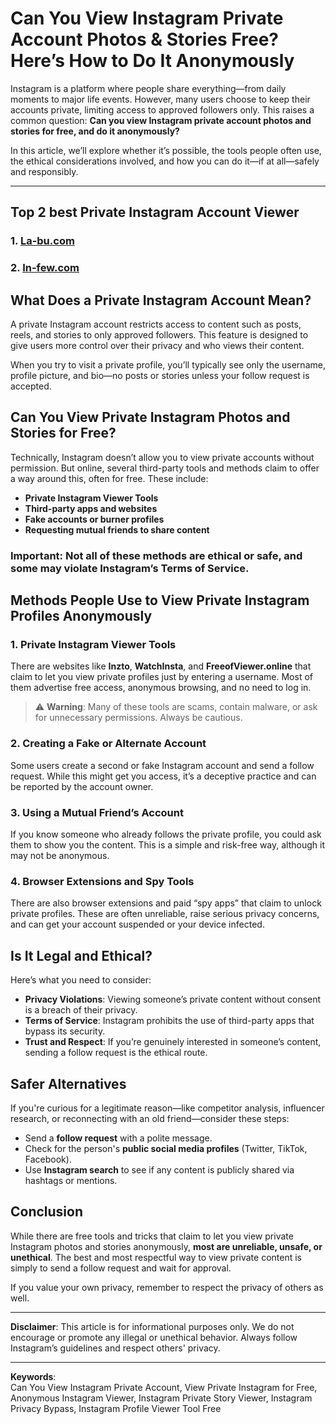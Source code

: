 # Can You View Instagram Private Account Photos & Stories Free? Here’s How to Do It Anonymously

Instagram is a platform where people share everything—from daily moments to major life events. However, many users choose to keep their accounts private, limiting access to approved followers only. This raises a common question: **Can you view Instagram private account photos and stories for free, and do it anonymously?**

In this article, we’ll explore whether it’s possible, the tools people often use, the ethical considerations involved, and how you can do it—if at all—safely and responsibly.

---
## Top 2 best Private Instagram Account Viewer

### 1. **[La-bu.com](https://la-bu.com/)**
### 2. **[In-few.com](https://in-few.com/)**

## What Does a Private Instagram Account Mean?

A private Instagram account restricts access to content such as posts, reels, and stories to only approved followers. This feature is designed to give users more control over their privacy and who views their content.

When you try to visit a private profile, you’ll typically see only the username, profile picture, and bio—no posts or stories unless your follow request is accepted.

## Can You View Private Instagram Photos and Stories for Free?

Technically, Instagram doesn’t allow you to view private accounts without permission. But online, several third-party tools and methods claim to offer a way around this, often for free. These include:

- **Private Instagram Viewer Tools**
- **Third-party apps and websites**
- **Fake accounts or burner profiles**
- **Requesting mutual friends to share content**

### Important: Not all of these methods are ethical or safe, and some may violate Instagram’s Terms of Service.

## Methods People Use to View Private Instagram Profiles Anonymously

### 1. **Private Instagram Viewer Tools**

There are websites like **Inzto**, **WatchInsta**, and **FreeofViewer.online** that claim to let you view private profiles just by entering a username. Most of them advertise free access, anonymous browsing, and no need to log in.

> ⚠️ **Warning**: Many of these tools are scams, contain malware, or ask for unnecessary permissions. Always be cautious.

### 2. **Creating a Fake or Alternate Account**

Some users create a second or fake Instagram account and send a follow request. While this might get you access, it’s a deceptive practice and can be reported by the account owner.

### 3. **Using a Mutual Friend’s Account**

If you know someone who already follows the private profile, you could ask them to show you the content. This is a simple and risk-free way, although it may not be anonymous.

### 4. **Browser Extensions and Spy Tools**

There are also browser extensions and paid “spy apps” that claim to unlock private profiles. These are often unreliable, raise serious privacy concerns, and can get your account suspended or your device infected.

## Is It Legal and Ethical?

Here’s what you need to consider:

- **Privacy Violations**: Viewing someone’s private content without consent is a breach of their privacy.
- **Terms of Service**: Instagram prohibits the use of third-party apps that bypass its security.
- **Trust and Respect**: If you’re genuinely interested in someone’s content, sending a follow request is the ethical route.

## Safer Alternatives

If you're curious for a legitimate reason—like competitor analysis, influencer research, or reconnecting with an old friend—consider these steps:

- Send a **follow request** with a polite message.
- Check for the person's **public social media profiles** (Twitter, TikTok, Facebook).
- Use **Instagram search** to see if any content is publicly shared via hashtags or mentions.

## Conclusion

While there are free tools and tricks that claim to let you view private Instagram photos and stories anonymously, **most are unreliable, unsafe, or unethical**. The best and most respectful way to view private content is simply to send a follow request and wait for approval.

If you value your own privacy, remember to respect the privacy of others as well.

---

**Disclaimer**: This article is for informational purposes only. We do not encourage or promote any illegal or unethical behavior. Always follow Instagram’s guidelines and respect others' privacy.

---

**Keywords**:  
Can You View Instagram Private Account, View Private Instagram for Free, Anonymous Instagram Viewer, Instagram Private Story Viewer, Instagram Privacy Bypass, Instagram Profile Viewer Tool Free
